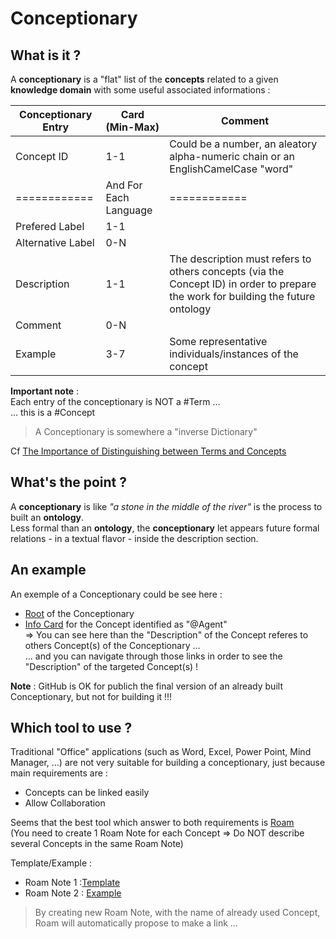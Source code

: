 Conceptionary
==

What is it ?
-
A __conceptionary__ is a "flat" list of the __concepts__ related to a given __knowledge domain__ with some useful associated informations :

<table>
    <thead>
        <tr>
            <th>Conceptionary Entry</th>
            <th>Card (Min-Max)</th>
            <th>Comment</th>
        </tr>
    </thead>
    <tbody>
        <tr>
            <td>Concept ID</td>
            <td>1-1</td>
            <td>Could be a number, an aleatory alpha-numeric chain or an EnglishCamelCase "word"</td>
        </tr>
          <tr>
            <td>============</td>
            <td>And For Each Language</td>
            <td>============</td>
        </tr>
        <tr>
            <td>Prefered Label</td>
            <td>1-1</td>
            <td></td>
        </tr>
        <tr>
            <td>Alternative Label</td>
            <td>0-N</td>
            <td></td>
        </tr>
        <tr>
            <td>Description</td>
            <td>1-1</td>
            <td>The description must refers to others concepts (via the Concept ID) in order to prepare the work for building the future ontology</td>
        </tr>
        <tr>
            <td>Comment</td>
            <td>0-N</td>
            <td></td>
        </tr>
        <tr>
            <td>Example</td>
            <td>3-7</td>
            <td>Some representative individuals/instances of the concept</td>
        </tr>
    </tbody>
</table>

__Important note__ :   
Each entry of the conceptionary is NOT a #Term ...   
... this is a #Concept   
> A Conceptionary is somewhere a "inverse Dictionary"

Cf <a href="https://www.semanticarts.com/the-importance-of-distinguishing-between-terms-and-concepts/">The Importance of Distinguishing between Terms and Concepts</a> 

What's the point ?
-
A __conceptionary__ is like _"a stone in the middle of the river"_ is the process to built an __ontology__.   
Less formal than an __ontology__, the __conceptionary__ let appears future formal relations - in a textual flavor - inside the description section.

An example
-
An exemple of a Conceptionary could be see here :
* <a href="https://github.com/iPlumb3r/EcosystemMapping/tree/master/1_Semantic/Conceptionary">Root</a> of the Conceptionary   
* <a href="https://github.com/iPlumb3r/EcosystemMapping/blob/master/1_Semantic/Conceptionary/%40Agent.md">Info Card</a> for the Concept identified as "@Agent"   
=> You can see here than the "Description" of the Concept referes to others Concept(s) of the Conceptionary ...   
... and you can navigate through those links in order to see the "Description" of the targeted Concept(s) !

__Note__ : GitHub is OK for publich the final version of an already built Conceptionary, but not for building it !!!


Which tool to use ?
-

Traditional "Office" applications (such as Word, Excel, Power Point, Mind Manager, ...) are not very suitable for building a conceptionary, just because main requirements are : 
   - Concepts can be linked easily
   - Allow Collaboration
   
 
 Seems that the best tool which answer to both requirements is <a href="https://roamresearch.com/">Roam</a>    
 (You need to create 1 Roam Note for each Concept => Do NOT describe several Concepts in the same Roam Note)

Template/Example : 
* Roam Note 1 :<a href="https://roamresearch.com/#/app/EntangledBootstrap/page/1fZzExIam">Template</a>   
* Roam Note 2 : <a href="https://roamresearch.com/#/app/EntangledBootstrap/page/S5u8LXV2A">Example</a>  

> By creating new Roam Note, with the name of already used Concept, Roam will automatically propose to make a link ...
  
 
 
